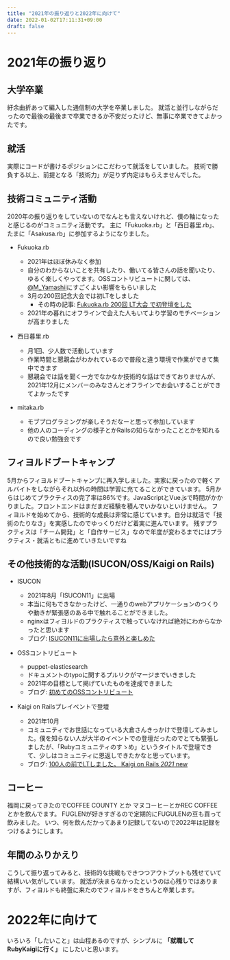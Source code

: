 ```yaml
---
title: "2021年の振り返りと2022年に向けて"
date: 2022-01-02T17:11:31+09:00
draft: false
---
```


# 2021年の振り返り
## 大学卒業

紆余曲折あって編入した通信制の大学を卒業しました。
就活と並行しながらだったので最後の最後まで卒業できるか不安だったけど、無事に卒業できてよかったです。

## 就活

実際にコードが書けるポジションにこだわって就活をしていました。
技術で勝負する以上、前提となる「技術力」が足りず内定はもらえませんでした。

## 技術コミュニティ活動

2020年の振り返りをしていないのでなんとも言えないけれど、僕の軸になったと感じるのがコミュニティ活動です。
主に「Fukuoka.rb」と「西日暮里.rb」、たまに「Asakusa.rb」に参加するようになりました。

- Fukuoka.rb
  - 2021年はほぼ休みなく参加
  - 自分のわからないことを共有したり、働いてる皆さんの話を聞いたり、ゆるく楽しくやってます。OSSコントリビュートに関しては、[@M_Yamashii](https://twitter.com/M_Yamashii)にすごくよい影響をもらいました
  - 3月の200回記念大会では初LTをしました
    - その時の記事: [Fukuoka.rb 200回 LT大会 で初登壇をした](https://a-ide-1995.com/blog/fukuokarb-200-lt/)
  - 2021年の暮れにオフラインで会えた人もいてより学習のモチベーションが高まりました

- 西日暮里.rb
  - 月1回、少人数で活動しています
  - 作業時間と懇親会がわかれているので普段と違う環境で作業ができて集中できます
  - 懇親会では話を聞く一方でなかなか技術的な話はできておりませんが、2021年12月にメンバーのみなさんとオフラインでお会いすることができてよかったです

- mitaka.rb
  - モブプログラミングが楽しそうだなーと思って参加しています
  - 他の人のコーディングの様子とかRailsの知らなかったこととかを知れるので良い勉強会です

## フィヨルドブートキャンプ

5月からフィヨルドブートキャンプに再入学しました。実家に戻ったので軽くアルバイトをしながらそれ以外の時間は学習に充てることができています。
5月からはじめてプラクティスの完了率は86%です。JavaScriptとVue.jsで時間がかかりました。フロントエンドはまだまだ経験を積んでいかないといけません。
フィヨルドを始めてから、技術的な成長は非常に感じています。自分は就活で「技術のたりなさ」を実感したのでゆっくりだけど着実に進んでいます。
残すプラクティスは「チーム開発」と「自作サービス」なので年度が変わるまでにはプラクティス・就活ともに進めていきたいですね

## その他技術的な活動(ISUCON/OSS/Kaigi on Rails)
- ISUCON
  - 2021年8月「ISUCON11」に出場
  - 本当に何もできなかったけど、一通りのwebアプリケーションのつくりや動きが緊張感のある中で触れることができました。
  - nginxはフィヨルドのプラクティスで触っていなければ絶対にわからなかったと思います
  - ブログ: [ISUCON11に出場したら意外と楽しめた](https://a-ide-1995.com/blog/isucon11/)

- OSSコントリビュート
  - puppet-elasticsearch
  - ドキュメントのtypoに関するプルリクがマージまでいきました
  - 2021年の目標として掲げていたものを達成できました
  - ブログ: [初めてのOSSコントリビュート](https://a-ide-1995.com/blog/first-oss-contribution/)

- Kaigi on Railsプレイベントで登壇
  - 2021年10月
  - コミュニティでお世話になっている大倉さんきっかけで登壇してみました。僕を知らない人が大半のイベントでの登壇だったのでとても緊張しましたが、「Rubyコミュニティのすゝめ」というタイトルで登壇できて、少しはコミュニティに恩返しできたかなと思っています。
  - ブログ: [100人の前でLTしました。 Kaigi on Rails _2021_ new](https://a-ide-1995.com/blog/kaigionrails/)

## コーヒー

福岡に戻ってきたのでCOFFEE COUNTY とか マヌコーヒーとかREC COFFEEとかを飲んでます。
FUGLENが好きすぎるので定期的にFUGULENの豆も買って飲みました。
いつ、何を飲んだかってあまり記録してないので2022年は記録をつけるようにします。

## 年間のふりかえり

こうして振り返ってみると、技術的な挑戦もできつつアウトプットも残せていて結構いい気がしています。
就活が決まらなかったというのは心残りではありますが、フィヨルドも終盤に来たのでフィヨルドをきちんと卒業します。

# 2022年に向けて

いろいろ「したいこと」は山程あるのですが、シンプルに **「就職してRubyKaigiに行く」** にしたいと思います。
